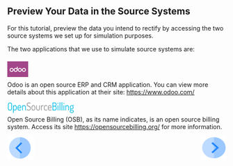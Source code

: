## Preview Your Data in the Source Systems

For this tutorial, preview the data you intend to rectify by accessing the two source systems we set up for simulation purposes. 

The two applications that we use to simulate source systems are:

![image](/articles/demo_project/DPM_Demo_Project/images/00_README_odoo.png)  
Odoo is an open source ERP and CRM application. You can view more details about this application at their site: https://www.odoo.com/

![image](/articles/demo_project/DPM_Demo_Project/images/00_README_opensourcebilling_icon.png)  
Open Source Billing (OSB), as its name indicates, is an open source billing system. Access its site https://opensourcebilling.org/ for more information.



[![Previous](/articles/demo_project/DPM_Demo_Project/images/Previous.png)]( /articles/demo_project/DPM_Demo_Project/04_Rectify/03_01_Rectify_Data_Tutorial.md)[<img align="right" width="60" height="54" src="/articles/demo_project/DPM_Demo_Project/images/Next.png">](/articles/demo_project/DPM_Demo_Project/04_Rectify/03_03_Rectify_Login.md)
